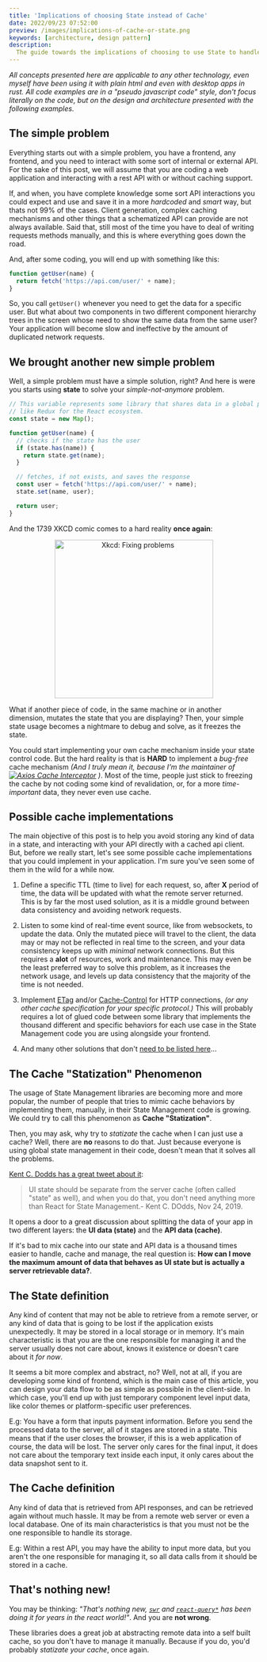 ```yaml
---
title: 'Implications of choosing State instead of Cache'
date: 2022/09/23 07:52:00
preview: /images/implications-of-cache-or-state.png
keywords: [architecture, design pattern]
description:
  The guide towards the implications of choosing to use State to handle remote data.
---
```


_All concepts presented here are applicable to any other technology, even myself have been
using it with plain html and even with desktop apps in rust. All code examples are in a
"pseudo javascript code" style, don't focus literally on the code, but on the design and
architecture presented with the following examples._

## The simple problem

Everything starts out with a simple problem, you have a frontend, any frontend, and you
need to interact with some sort of internal or external API. For the sake of this post, we
will assume that you are coding a web application and interacting with a rest API with or
without caching support.

If, and when, you have complete knowledge some sort API interactions you could expect and
use and save it in a more _hardcoded_ and _smart_ way, but thats not 99% of the cases.
Client generation, complex caching mechanisms and other things that a schematized API can
provide are not always available. Said that, still most of the time you have to deal of
writing requests methods manually, and this is where everything goes down the road.

And, after some coding, you will end up with something like this:

```js
function getUser(name) {
  return fetch('https://api.com/user/' + name);
}
```

So, you call `getUser()` whenever you need to get the data for a specific user. But what
about two components in two different component hierarchy trees in the screen whose need
to show the same data from the same user? Your application will become slow and
ineffective by the amount of duplicated network requests.

## We brought another new simple problem

Well, a simple problem must have a simple solution, right? And here is were you starts
using **state** to solve your _simple-not-anymore_ problem.

```js
// This variable represents some library that shares data in a global perspective,
// like Redux for the React ecosystem.
const state = new Map();

function getUser(name) {
  // checks if the state has the user
  if (state.has(name)) {
    return state.get(name);
  }

  // fetches, if not exists, and saves the response
  const user = fetch('https://api.com/user/' + name);
  state.set(name, user);

  return user;
}
```

And the 1739 XKCD comic comes to a hard reality **once again**:

<a style="text-align: center; display: block" href="https://xkcd.com/1739/">
  <img src="https://imgs.xkcd.com/comics/fixing_problems.png" alt="Xkcd: Fixing problems" style="width: 20rem"/>
</a>

What if another piece of code, in the same machine or in another dimension, mutates the
state that you are displaying? Then, your simple state usage becomes a nightmare to debug
and solve, as it freezes the state.

You could start implementing your own cache mechanism inside your state control code. But
the hard reality is that is **HARD** to implement a _bug-free_ cache mechanism _(And I
truly mean it, because I'm the maintainer of
[![Axios Cache Interceptor](https://img.shields.io/npm/dw/axios-cache-interceptor?style=flat&label=Axios%20Cache%20Interceptor)](https://www.npmjs.com/package/axios-cache-interceptor)
)_. Most of the time, people just stick to freezing the cache by not coding some kind of
revalidation, or, for a more _time-important_ data, they never even use cache.

## Possible cache implementations

The main objective of this post is to help you avoid storing any kind of data in a state,
and interacting with your API directly with a cached api client. But, before we really
start, let's see some possible cache implementations that you could implement in your
application. I'm sure you've seen some of them in the wild for a while now.

1. Define a specific TTL (time to live) for each request, so, after **X** period of time,
   the data will be updated with what the remote server returned. This is by far the most
   used solution, as it is a middle ground between data consistency and avoiding network
   requests.

2. Listen to some kind of real-time event source, like from websockets, to update the
   data. Only the mutated piece will travel to the client, the data may or may not be
   reflected in real time to the screen, and your data consistency keeps up with _minimal_
   network connections. But this requires a **alot** of resources, work and maintenance.
   This may even be the least preferred way to solve this problem, as it increases the
   network usage, and levels up data consistency that the majority of the time is not
   needed.

3. Implement [ETag](https://developer.mozilla.org/pt-BR/docs/Web/HTTP/Headers/ETag) and/or
   [Cache-Control](https://developer.mozilla.org/pt-BR/docs/Web/HTTP/Headers/Cache-Control)
   for HTTP connections, _(or any other cache specification for your specific protocol.)_
   This will probably requires a lot of glued code between some library that implements
   the thousand different and specific behaviors for each use case in the State Management
   code you are using alongside your frontend.

4. And many other solutions that don't
   [need to be listed here](https://www.google.com/search?q=cache+consistency)...

## The Cache "Statization" Phenomenon

The usage of State Management libraries are becoming more and more popular, the number of
people that tries to mimic cache behaviors by implementing them, manually, in their State
Management code is growing. We could try to call this phenomenon as **Cache
"Statization"**.

Then, you may ask, why try to _statizate_ the cache when I can just use a cache? Well,
there are **no** reasons to do that. Just because everyone is using global state
management in their code, doesn't mean that it solves all the problems.

[Kent C. Dodds has a great tweet about it](https://t.co/BBKyDfylia):

> UI state should be separate from the server cache (often called "state" as well), and
> when you do that, you don't need anything more than React for State Management.- Kent C.
> DOdds, Nov 24, 2019.

It opens a door to a great discussion about splitting the data of your app in two
different layers: the **UI data (state)** and the **API data (cache)**.

If it's bad to mix cache into our state and API data is a thousand times easier to handle,
cache and manage, the real question is: **How can I move the maximum amount of data that
behaves as UI state but is actually a server retrievable data?**.

## The State definition

Any kind of content that may not be able to retrieve from a remote server, or any kind of
data that is going to be lost if the application exists unexpectedly. It may be stored in
a local storage or in memory. It's main characteristic is that you are the one responsible
for managing it and the server usually does not care about, knows it existence or doesn't
care about it _for now_.

It seems a bit more complex and abstract, no? Well, not at all, if you are developing some
kind of frontend, which is the main case of this article, you can design your data flow to
be as simple as possible in the client-side. In which case, you'll end up with just
temporary component level input data, like color themes or platform-specific user
preferences.

E.g: You have a form that inputs payment information. Before you send the processed data
to the server, all of it stages are stored in a state. This means that if the user closes
the browser, if this is a web application of course, the data will be lost. The server
only cares for the final input, it does not care about the temporary text inside each
input, it only cares about the data snapshot sent to it.

## The Cache definition

Any kind of data that is retrieved from API responses, and can be retrieved again without
much hassle. It may be from a remote web server or even a local database. One of its main
characteristics is that you must not be the one responsible to handle its storage.

E.g: Within a rest API, you may have the ability to input more data, but you aren't the
one responsible for managing it, so all data calls from it should be stored in a cache.

## That's nothing new!

You may be thinking: _"That's nothing new, [`swr`](https://swr.vercel.app/pt-BR) and
[`react-query*`](https://tanstack.com/query/v4) has been doing it for years in the react
world!"_. And you are **not wrong**.

These libraries does a great job at abstracting remote data into a self built cache, so
you don't have to manage it manually. Because if you do, you'd probably _statizate your
cache_, once again.

